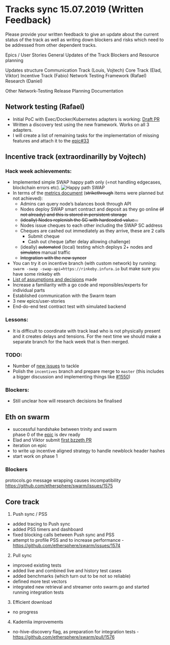 Tracks sync 15.07.2019 (Written Feedback)
==========================================
Please provide your written feedback to give an update about the current status of the track as well as writing down blockers and risks which need to be addressed from other dependent tracks.

Epics / User Stories
General Updates of the Track
Blockers and Resource planning

Updates structure
Communication Track (Louis, Vojtech)
Core Track (Elad, Viktor)
Incentive Track (Fabio)
Network  Testing Framework (Rafael)
Research (Daniel)

Other
Network-Testing 
Release Planning
Documentation

## Network testing (Rafael)

- Initial PoC with Exec/Docker/Kubernetes adapters is working: [Draft PR](https://github.com/ethersphere/swarm/pull/1555)
- Written a discovery test using the new framework. Works on all 3 adapters.
- I will create a list of remaining tasks for the implementation of missing features and attach it to the [epic#33](https://github.com/ethersphere/user-stories/issues/33)

## Incentive track (extraordinarilly by Vojtech)
###  Hack week achievements:
- Implemented simple SWAP happy path only (=not handling edgecases, blockchain errors etc). 
![Happy path SWAP](https://i.imgur.com/c7pxy4J.png)
- In terms of the [metrics document](https://docs.google.com/document/d/1yAjCDbjXKJ3uZYOAQT0lAtq2rq1NvjGx12twhm5gRj4/edit) (~~strikethrough~~ items were planned but not achieved):
    - Admins can query node’s balances book through API
    - Nodes deploy SWAP smart contract and deposit as they go online ~~(if not already) and this is stored in persistent storage~~
    - ~~(ideally) Nodes replenish the SC with hardcoded value…~~
    - Nodes issue cheques to each other including the SWAP SC address
    - Cheques are cashed out immediately as they arrive, these are 2 calls
        - Submit cheque
        - Cash out cheque (after delay allowing challenge)
    - (ideally) ~~automated~~ (local) testing which deploys 2+ nodes and ~~simulates~~ manual traffic
    - ~~Integration with the new syncer~~
- You can try it on incentive branch (with custom network) by running: `swarm -swap -swap-api=https://rinkeby.infura.io` but make sure you have some rinkeby eth
- [List of assumptions and decisions](https://hackmd.io/5457QI8SRf-Byhp6xY-jEg?view) made
- Increase a familiarity with a go code and reponsibles/experts for individual parts
- Established communication with the Swarm team
- 3 new epics/user-stories
- End-do-end test contract test with simulated backend

### Lessons:
- It is difficult to coordinate with track lead who is not physically present and it creates delays and tensions. For the next time we should make a separate branch for the hack week that is then merged.

### TODO: 
- Number of [new issues](https://github.com/ethersphere/swarm/issues?q=is%3Aissue+is%3Aopen+label%3Aincentives) to tackle
- Polish the `incentives` branch and prepare merge to `master` (this includes a bigger discussion and implementing things like [#1550](https://github.com/ethersphere/swarm/issues/1550))

### Blockers:
- Still unclear how will research decisions be finalised


## Eth on swarm
- successful handshake between trinity and swarm  
phase 0 of the [epic](https://github.com/ethersphere/user-stories/issues/9) is dev ready
- Elad and Viktor submit [first bzzeth PR](https://github.com/ethersphere/swarm/pull/1571)
- iteration on epic
- to write up incentive aligned strategy to handle newblock header hashes 
- start work on phase 1

### Blockers

protocols.go message wrapping causes incompatibility 
https://github.com/ethersphere/swarm/issues/1575

## Core track

1. Push sync / PSS
- added tracing to Push sync
- added PSS timers and dashboard
- fixed blocking calls between Push sync and PSS
- attempt to profile PSS and to increase performance - https://github.com/ethersphere/swarm/issues/1574

2. Pull sync

- improved existing tests
- added live and combined live and history test cases
- added benchmarks (which turn out to be not so reliable)
- defined more test vectors
- integrated new retrieval and streamer onto swarm.go and started running integration tests

3. Efficient download
- no progress

4. Kademlia improvements
- no-hive-discovery flag, as preparation for integration tests - https://github.com/ethersphere/swarm/pull/1576
